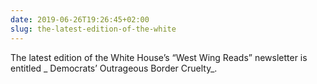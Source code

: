 ```yaml
---
date: 2019-06-26T19:26:45+02:00
slug: the-latest-edition-of-the-white
---
```

The latest edition of the White House’s “West Wing Reads” newsletter is entitled _ Democrats’ Outrageous Border Cruelty_.

